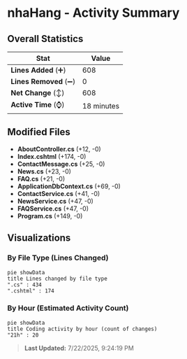 # nhaHang - Activity Summary 

## Overall Statistics

| Stat                   | Value                                                             |
| ---------------------- | ----------------------------------------------------------------- |
| **Lines Added** (➕)   | 608                                          |
| **Lines Removed** (➖) | 0                                        |
| **Net Change** (↕)    | 608                |
| **Active Time** (⌚)   | 18 minutes |


## Modified Files
- **AboutController.cs** (+12, -0)
- **Index.cshtml** (+174, -0)
- **ContactMessage.cs** (+25, -0)
- **News.cs** (+23, -0)
- **FAQ.cs** (+21, -0)
- **ApplicationDbContext.cs** (+69, -0)
- **ContactService.cs** (+41, -0)
- **NewsService.cs** (+47, -0)
- **FAQService.cs** (+47, -0)
- **Program.cs** (+149, -0)

## Visualizations

### By File Type (Lines Changed)

```mermaid
pie showData
title Lines changed by file type
".cs" : 434
".cshtml" : 174
```

### By Hour (Estimated Activity Count)

```mermaid
pie showData
title Coding activity by hour (count of changes)
"21h" : 20
```


> **Last Updated:** 7/22/2025, 9:24:19 PM